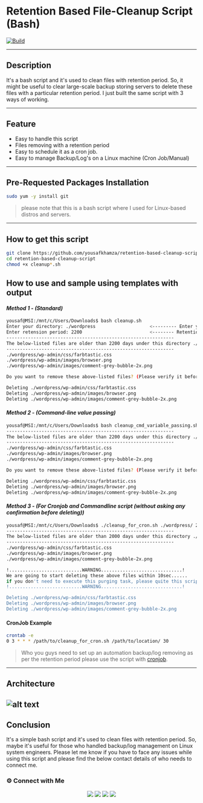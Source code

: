 # Retention Based File-Cleanup Script (Bash)
[![Build](https://travis-ci.org/joemccann/dillinger.svg?branch=master)](https://travis-ci.org/joemccann/dillinger)

---
## Description

It's a bash script and it's used to clean files with retention period. So, it might be useful to clear large-scale backup storing servers to delete these files with a particular retention period. I just built the same script with 3 ways of working. 

----
## Feature
- Easy to handle this script
- Files removing with a retention period
- Easy to schedule it as a cron job.
- Easy to manage Backup/Log's on a Linux machine (Cron Job/Manual)

---
## Pre-Requested Packages Installation 

```sh
sudo yum -y install git 
```
> please note that this is a bash script where I used for Linux-based distros and servers. 

----
## How to get this script
```sh
git clone https://github.com/yousafkhamza/retention-based-cleanup-script.git
cd retention-based-cleanup-script
chmod +x cleanup*.sh
```

## How to use and sample using templates with output
#### _Method 1 - (Standard)_
```sh
yousaf@MSI:/mnt/c/Users/Downloads$ bash cleanup.sh
Enter your directory: ./wordpress                    <--------- Enter your absolute path of that directory you need
Enter retension period: 2200                         <-------- Retention period
--------------------------------------------------------------
The below-listed files are older than 2200 days under this directory ./wordpress
--------------------------------------------------------------
./wordpress/wp-admin/css/farbtastic.css
./wordpress/wp-admin/images/browser.png
./wordpress/wp-admin/images/comment-grey-bubble-2x.png

Do you want to remove these above-listed files? (Please verify it before) [Y/N]: y                                  <------------------ Ask you a confirmation before deleting

Deleting ./wordpress/wp-admin/css/farbtastic.css
Deleting ./wordpress/wp-admin/images/browser.png
Deleting ./wordpress/wp-admin/images/comment-grey-bubble-2x.png
```
#### _Method 2 - (Command-line value passing)_
```sh
yousaf@MSI:/mnt/c/Users/Downloads$ bash cleanup_cmd_variable_passing.sh ./wordpresss/ 4000            <---------- First value should be absalute path and second one is the retetion period
--------------------------------------------------------------
The below-listed files are older than 2200 days under this directory ./wordpress
--------------------------------------------------------------
./wordpress/wp-admin/css/farbtastic.css
./wordpress/wp-admin/images/browser.png
./wordpress/wp-admin/images/comment-grey-bubble-2x.png

Do you want to remove these above-listed files? (Please verify it before) [Y/N]: y                                  <------------------ Ask you a confirmation before deleting

Deleting ./wordpress/wp-admin/css/farbtastic.css
Deleting ./wordpress/wp-admin/images/browser.png
Deleting ./wordpress/wp-admin/images/comment-grey-bubble-2x.png
```

#### _Method 3 - (For Cronjob and Commandline script (without asking any confirmation before deleting))_
```sh
yousaf@MSI:/mnt/c/Users/Downloads$ ./cleanup_for_cron.sh ./wordpress/ 2000
--------------------------------------------------------------
The below-listed files are older than 2000 days under this directory ./wordpress/
--------------------------------------------------------------
./wordpress/wp-admin/css/farbtastic.css
./wordpress/wp-admin/images/browser.png
./wordpress/wp-admin/images/comment-grey-bubble-2x.png

!...........................WARNING..............................!
We are going to start deleting these above files within 10sec......
if you don't need to execute this purging task, please quite this script on here using with [ctrl + c]
!...........................WARNING..............................!

Deleting ./wordpress/wp-admin/css/farbtastic.css
Deleting ./wordpress/wp-admin/images/browser.png
Deleting ./wordpress/wp-admin/images/comment-grey-bubble-2x.png
```
#### CronJob Example
```sh
crontab -e
0 3 * * * /path/to/cleanup_for_cron.sh /path/to/location/ 30                    <---------------------- Run cleanup_for_cron.sh at 3 am every day
```
> Who you guys need to set up an automation backup/log removing as per the retention period please use the script with [cronjob](https://www.tecmint.com/create-and-manage-cron-jobs-on-linux/).

----
## Architecture
![alt text](https://i.ibb.co/VBV9dQJ/arch.jpg)
----
## Conclusion

It's a simple bash script and it's used to clean files with retention period. So, maybe it's useful for those who handled backup/log management on Linux system engineers. Please let me know if you have to face any issues while using this script and please find the below contact details of who needs to connect me.  

### ⚙️ Connect with Me 

<p align="center">
<a href="mailto:yousaf.k.hamza@gmail.com"><img src="https://img.shields.io/badge/Gmail-D14836?style=for-the-badge&logo=gmail&logoColor=white"/></a>
<a href="https://www.linkedin.com/in/yousafkhamza"><img src="https://img.shields.io/badge/LinkedIn-0077B5?style=for-the-badge&logo=linkedin&logoColor=white"/></a> 
<a href="https://www.instagram.com/yousafkhamza"><img src="https://img.shields.io/badge/Instagram-E4405F?style=for-the-badge&logo=instagram&logoColor=white"/></a>
<a href="https://wa.me/%2B917736720639?text=This%20message%20from%20GitHub."><img src="https://img.shields.io/badge/WhatsApp-25D366?style=for-the-badge&logo=whatsapp&logoColor=white"/></a><br />
